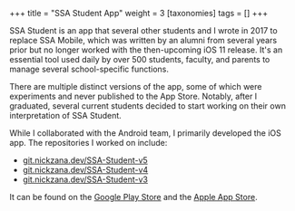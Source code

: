+++
title = "SSA Student App"
weight = 3
[taxonomies]
tags = []
+++

SSA Student is an app that several other students and I wrote in 2017 to replace
SSA Mobile, which was written by an alumni from several years prior but no
longer worked with the then-upcoming iOS 11 release. It's an essential tool used
daily by over 500 students, faculty, and parents to manage several
school-specific functions.

There are multiple distinct versions of the app, some of which were experiments
and never published to the App Store. Notably, after I graduated, several
current students decided to start working on their own interpretation of SSA
Student.

While I collaborated with the Android team, I primarily developed the iOS app.
The repositories I worked on include:

* [git.nickzana.dev/SSA-Student-v5](https://git.nickzana.dev/nick/SSA-Student-v5)
* [git.nickzana.dev/SSA-Student-v4](https://git.nickzana.dev/nick/SSA-Student-v4)
* [git.nickzana.dev/SSA-Student-v3](https://git.nickzana.dev/nick/SSA-Student-v3)

It can be found on the [Google Play
Store](https://play.google.com/store/apps/details?id=fuad.yousseftech.studentapp)
and the [Apple App Store](https://apps.apple.com/us/app/ssa-student-app/id1286346340).
